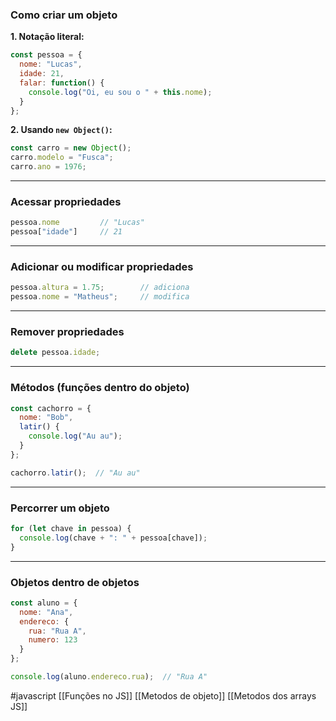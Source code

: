 
### Como criar um objeto

**1. Notação literal:**

```js
const pessoa = {
  nome: "Lucas",
  idade: 21,
  falar: function() {
    console.log("Oi, eu sou o " + this.nome);
  }
};
```

**2. Usando `new Object()`:**

```js
const carro = new Object();
carro.modelo = "Fusca";
carro.ano = 1976;
```

---

### Acessar propriedades

```js
pessoa.nome         // "Lucas"
pessoa["idade"]     // 21
```

---

### Adicionar ou modificar propriedades

```js
pessoa.altura = 1.75;        // adiciona
pessoa.nome = "Matheus";     // modifica
```

---

### Remover propriedades

```js
delete pessoa.idade;
```

---

### Métodos (funções dentro do objeto)

```js
const cachorro = {
  nome: "Bob",
  latir() {
    console.log("Au au");
  }
};

cachorro.latir();  // "Au au"
```

---

### Percorrer um objeto

```js
for (let chave in pessoa) {
  console.log(chave + ": " + pessoa[chave]);
}
```

---

### Objetos dentro de objetos

```js
const aluno = {
  nome: "Ana",
  endereco: {
    rua: "Rua A",
    numero: 123
  }
};

console.log(aluno.endereco.rua);  // "Rua A"
```

#javascript [[Funções no JS]] [[Metodos de objeto]] [[Metodos dos arrays JS]]